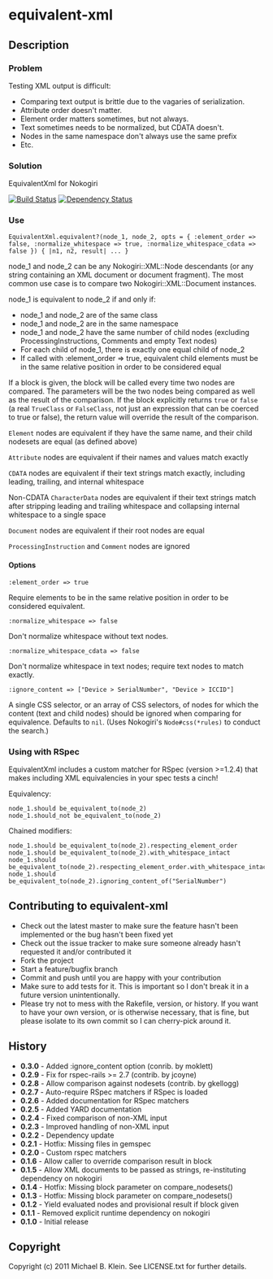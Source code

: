 # equivalent-xml

## Description

### Problem

Testing XML output is difficult:

* Comparing text output is brittle due to the vagaries of serialization.
* Attribute order doesn't matter.
* Element order matters sometimes, but not always. 
* Text sometimes needs to be normalized, but CDATA doesn't.
* Nodes in the same namespace don't always use the same prefix
* Etc.

### Solution

EquivalentXml for Nokogiri

[![Build Status](https://secure.travis-ci.org/mbklein/equivalent-xml.png)](http://travis-ci.org/mbklein/equivalent-xml)
[![Dependency Status](https://gemnasium.com/mbklein/equivalent-xml.png)](https://gemnasium.com/mbklein/equivalent-xml)

### Use
    EquivalentXml.equivalent?(node_1, node_2, opts = { :element_order => false, :normalize_whitespace => true, :normalize_whitespace_cdata => false }) { |n1, n2, result| ... }

node_1 and node_2 can be any Nokogiri::XML::Node descendants (or any string 
containing an XML document or document fragment). The most common use case is 
to compare two Nokogiri::XML::Document instances.

node_1 is equivalent to node_2 if and only if:

* node_1 and node_2 are of the same class
* node_1 and node_2 are in the same namespace
* node_1 and node_2 have the same number of child nodes
  (excluding ProcessingInstructions, Comments and empty Text nodes)
* For each child of node_1, there is exactly one equal child of node_2
* If called with :element_order => true, equivalent child elements must be
  in the same relative position in order to be considered equal

If a block is given, the block will be called every time two nodes are compared. The parameters will be 
the two nodes being compared as well as the result of the comparison. If the block explicitly returns 
`true` or `false` (a real `TrueClass` or `FalseClass`, not just an expression that can be coerced to
true or false), the return value will override the result of the comparison.

`Element` nodes are equivalent if they have the same name, and their 
child nodesets are equal (as defined above)

`Attribute` nodes are equivalent if their names and values match exactly

`CDATA` nodes are equivalent if their text strings match exactly,
including leading, trailing, and internal whitespace

Non-CDATA `CharacterData` nodes are equivalent if their text strings 
match after stripping leading and trailing whitespace and collapsing 
internal whitespace to a single space

`Document` nodes are equivalent if their root nodes are equal

`ProcessingInstruction` and `Comment` nodes are ignored

#### Options

    :element_order => true

Require elements to be in the same relative position in order to be
considered equivalent.

    :normalize_whitespace => false

Don't normalize whitespace without text nodes.

    :normalize_whitespace_cdata => false

Don't normalize whitespace in text nodes; require text nodes to 
match exactly.

    :ignore_content => ["Device > SerialNumber", "Device > ICCID"]

A single CSS selector, or an array of CSS selectors, of nodes for which the content (text and child
nodes) should be ignored when comparing for equivalence.  Defaults to `nil`.  (Uses Nokogiri's
`Node#css(*rules)` to conduct the search.)

### Using with RSpec

EquivalentXml includes a custom matcher for RSpec (version >=1.2.4) that makes including XML
equivalencies in your spec tests a cinch!

Equivalency:

    node_1.should be_equivalent_to(node_2)
    node_1.should_not be_equivalent_to(node_2)

Chained modifiers:

    node_1.should be_equivalent_to(node_2).respecting_element_order
    node_1.should be_equivalent_to(node_2).with_whitespace_intact
    node_1.should be_equivalent_to(node_2).respecting_element_order.with_whitespace_intact
    node_1.should be_equivalent_to(node_2).ignoring_content_of("SerialNumber")

## Contributing to equivalent-xml
 
* Check out the latest master to make sure the feature hasn't been implemented or the bug hasn't been fixed yet
* Check out the issue tracker to make sure someone already hasn't requested it and/or contributed it
* Fork the project
* Start a feature/bugfix branch
* Commit and push until you are happy with your contribution
* Make sure to add tests for it. This is important so I don't break it in a future version unintentionally.
* Please try not to mess with the Rakefile, version, or history. If you want to have your own version, or is 
  otherwise necessary, that is fine, but please isolate to its own commit so I can cherry-pick around it.

## History

- <b>0.3.0</b> - Added :ignore_content option (conrib. by moklett)
- <b>0.2.9</b> - Fix for rspec-rails >= 2.7 (contrib. by jcoyne)
- <b>0.2.8</b> - Allow comparison against nodesets (contrib. by gkellogg)
- <b>0.2.7</b> - Auto-require RSpec matchers if RSpec is loaded
- <b>0.2.6</b> - Added documentation for RSpec matchers
- <b>0.2.5</b> - Added YARD documentation
- <b>0.2.4</b> - Fixed comparison of non-XML input
- <b>0.2.3</b> - Improved handling of non-XML input
- <b>0.2.2</b> - Dependency update
- <b>0.2.1</b> - Hotfix: Missing files in gemspec
- <b>0.2.0</b> - Custom rspec matchers
- <b>0.1.6</b> - Allow caller to override comparison result in block
- <b>0.1.5</b> - Allow XML documents to be passed as strings, re-instituting dependency on nokogiri
- <b>0.1.4</b> - Hotfix: Missing block parameter on compare_nodesets()
- <b>0.1.3</b> - Hotfix: Missing block parameter on compare_nodesets()
- <b>0.1.2</b> - Yield evaluated nodes and provisional result if block given
- <b>0.1.1</b> - Removed explicit runtime dependency on nokogiri
- <b>0.1.0</b> - Initial release

## Copyright

Copyright (c) 2011 Michael B. Klein. See LICENSE.txt for further details.

